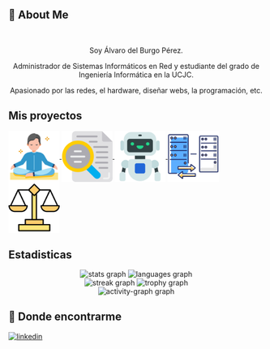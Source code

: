 ## 🚀 About Me

<br clear="both">
<p align="center">Soy Álvaro del Burgo Pérez.
<br clear="both">
<p align="center">Administrador de Sistemas Informáticos en Red y estudiante del grado de Ingeniería Informática en la UCJC. 
 <br clear="both">
<p align="center">Apasionado por las redes, el hardware, diseñar webs, la programación, etc.
<br clear="both">


## Mis proyectos


  <a href='https://github.com/alvarodelburgoperez/SALA-MEDITACION' target='_blank'>
   <img width='20%' src='images/meditacion.png' alt='sala de meditación' align="center" />
  </a>

  <a href='https://github.com/alvarodelburgoperez/Analizador-Lexico-Sintactico' target='_blank'>
   <img width='20%' src='images/analizador.png' alt='Analizador Léxico' align="center" />
  </a>

  <a href='https://github.com/alvarodelburgoperez/Bot-Telegram' target='_blank'>
   <img width='20%' src='images/robot.png' alt='Bot Telegram' align="center" />
  </a>

  <a href='https://github.com/alvarodelburgoperez/Proxy_Inverso' target='_blank'>
   <img width='20%' src='images/proxy.png' alt='Proxy Inverso (Nginx)' align="center" />
  </a>

  <a href='https://github.com/alvarodelburgoperez/Balanceador_Carga' target='_blank'>
   <img width='20%' src='images/balanceador.png' alt='Balanceador de Carga (Nginx)' align="center" />
  </a>

  

  


## Estadisticas

<div align="center">
  <img src="https://github-readme-stats.vercel.app/api?username=alvarodelburgoperez&theme=vue-dark&show_icons=true&hide_border=true&count_private=tru" height="155" alt="stats graph"  />
  <img src="https://github-readme-stats.vercel.app/api/top-langs?username=alvarodelburgoperez&locale=en&hide_title=false&layout=compact&card_width=320&langs_count=6&theme=vue-dark&hide_border=true&order=2" height="155" alt="languages graph"  />
</div>

<div align="center">
  <img src="https://streak-stats.demolab.com?user=alvarodelburgoperez&locale=en&mode=daily&theme=vue-dark&hide_border=true&border_radius=5&date_format=j%20M%5B%20Y%5D&order=3" height="158" alt="streak graph"  />
  <img src="https://github-profile-trophy.vercel.app?username=alvarodelburgoperez&theme=tokyonight&column=4&row=2&margin-w=9&margin-h=4&no-bg=false&no-frame=false&order=4" height="158" alt="trophy graph"  />
</div>

<div align="center">
  <img src="https://github-readme-activity-graph.vercel.app/graph?username=alvarodelburgoperez&radius=16&theme=vue&area=false&order=5&hide_border=true&hide_title=false" height="283" alt="activity-graph graph"  />
</div>


## 🔗 Donde encontrarme
[![linkedin](https://img.shields.io/badge/linkedin-0A66C2?style=for-the-badge&logo=linkedin&logoColor=white)](https://www.linkedin.com/in/%C3%A1lvaro-del-burgo-p%C3%A9rez/)





